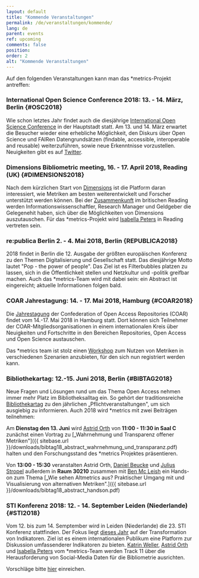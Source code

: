 ```yaml
---
layout: default
title: "Kommende Veranstaltungen"
permalink: /de/veranstaltungen/kommende/
lang: de
parent: events
ref: upcoming
comments: false
position:
order: 2
alt: "Kommende Veranstaltungen"
---
```

<!-- Start editing content here-->

Auf den folgenden Veranstaltungen kann man das \*metrics-Projekt antreffen:

### International Open Science Conference 2018: 13. - 14. März, Berlin {#OSC2018}

Wie schon letztes Jahr findet auch die diesjährige [International Open Science Conference](http://www.open-science-conference.eu/) in der Hauptstadt statt. Am 13. und 14. März erwartet die Besucher wieder eine erhebliche Möglichkeit, den Diskurs über Open Science und FAIRen Datengrundsätzen (findable, accessible, interoperable and reusable) weiterzuführen, sowie neue Erkenntnisse vorzustellen. Neuigkeiten gibt es auf [Twitter](https://twitter.com/hashtag/OSC2018?src=hash&lang=de).  

### Dimensions Bibliometric meeting, 16. - 17. April 2018, Reading (UK) {#DIMENSIONS2018}

Nach dem kürzlichen Start von [Dimensions](https://www.dimensions.ai/) ist die Platform daran interessiert, wie Metriken am besten weiterentwickelt und Forscher unterstützt werden können. Bei der [Zusammenkunft](https://www.eventbrite.co.uk/e/dimensions-bibliometric-meeting-tickets-43591273673) im britischen Reading werden Informationswissenschaftler, Research Manager und Geldgeber die Gelegenehit haben, sich über die Möglichkeiten von Dimensions auszutauschen. Für das \*metrics-Projekt wird [Isabella Peters](https://metrics-project.net/de/uber_uns/team/) in Reading vertreten sein.

### re:publica Berlin 2. - 4. Mai 2018, Berlin {REPUBLICA2018}
2018 findet in Berlin die 12. Ausgabe der größten europäischen Konferenz zu den Themen Digitalisierung und Gesellschaft statt. Das diesjährige Motto lautet "Pop - the power of people". Das Ziel ist es Filterbubbles platzen zu lassen, sich in die Öffentlichkeit stellen und Netzkultur und -politik greifbar machen. Auch das \*metrics-Team wird mit dabei sein: ein Abstract ist eingereicht; aktuelle Informationen folgen bald.

### COAR Jahrestagung: 14. - 17. Mai 2018, Hamburg {#COAR2018}

Die [Jahrestagung](https://www.coar-repositories.org/news-media/save-the-date-coar2018-annual-meeting/) der Confederation of Open Access Repositories (COAR) findet vom 14.-17. Mai 2018 in Hamburg statt. Dort können sich Teilnehmer der COAR-Mitgliedsorganisationen in einem internationalen Kreis über Neuigkeiten und Fortschritte in den Bereichen Repositories, Open Access und Open Science austauschen.

Das \*metrics team ist stolz einen [Workshop](https://metrics-project.net/de/veranstaltungen/workshop2018/)
 zum Nutzen von Metriken in verschiedenen Szenarien anzubieten, für den sich nun registriert werden kann.
  
### Bibliothekartag: 12.-15. Juni 2018, Berlin {#BIBTAG2018}

Neue Fragen und Lösungen rund um das Thema Open Access nehmen immer mehr Platz im Bibliotheksalltag ein. So gehört der traditionsreiche [Bibliothekartag](https://bibliothekartag2018.de/) zu den jährlichen „Pflichtveranstaltungen&quot;, um sich ausgiebig zu informieren. Auch 2018 wird \*metrics mit zwei Beiträgen teilnehmen:

Am **Dienstag den 13. Juni** wird [Astrid Orth](https://metrics-project.net/de/uber_uns/team/) von **11:00 - 11:30 in Saal C** zunächst einen Vortrag zu [„Wahrnehmung und Transparenz offener Metriken&quot;]({{ sitebase.url }}/downloads/bibtag18_abstract_wahrnehmung_und_transparanz.pdf) halten und den Forschungsstand des \*metrics Projektes präsentieren.

Von **13:00 - 15:30** veranstalten Astrid Orth, [Daniel Beucke](https://metrics-project.net/de/uber_uns/team/) und [Julius Stropel](https://metrics-project.net/de/uber_uns/team/) außerdem in **Raum 30210** zusammen mit [Ben Mc Leish](https://twitter.com/benmcleish?lang=de) ein Hands-on zum Thema [„Wie sehen Altmetrics aus? Praktischer Umgang mit und Visualisierung von alternativen Metriken&quot;.]({{ sitebase.url }}/downloads/bibtag18_abstract_handson.pdf)  

### STI Konferenz 2018: 12. - 14. September Leiden (Niederlande) {#STI2018}
Vom 12. bis zum 14. Semptember wird in Leiden (Niederlande) die 23. STI Konferenz stattfinden. Der Fokus liegt [dieses Jahr](http://sti2018.cwts.nl/) auf der Transformation von Indikatoren. Ziel ist es einem internationalen Publikum eine Platform zur Diskussion umfassenderer Indikatoren zu bieten. [Katrin Weller](https://metrics-project.net/de/uber_uns/team/), [Astrid Orth](https://metrics-project.net/de/uber_uns/team/) und [Isabella Peters](https://metrics-project.net/de/uber_uns/team/) vom \*metrics-Team werden Track 11 über die Herausforderung von Social-Media Daten für die Bibliometrie ausrichten.

Vorschläge bitte [hier](http://sti2018.cwts.nl/download/f-x2s2.pdf) einreichen.
